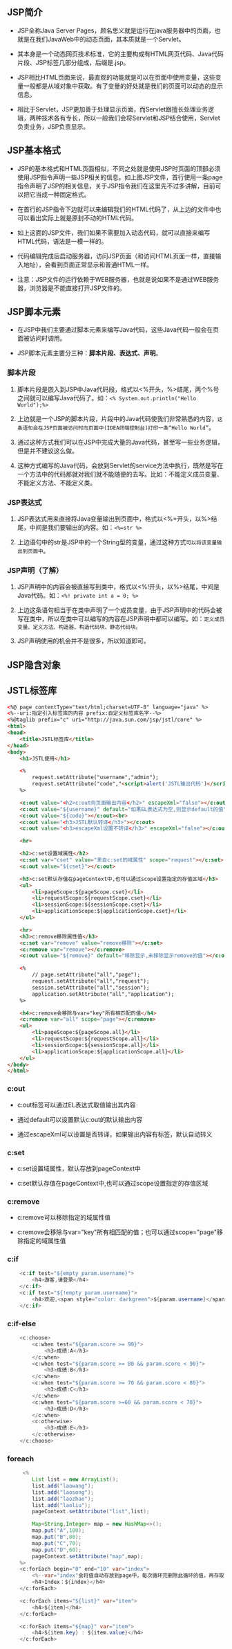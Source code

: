 ## JSP简介

- JSP全称Java Server Pages，顾名思义就是运行在java服务器中的页面，也就是在我们JavaWeb中的动态页面，其本质就是一个Servlet。

- 其本身是一个动态网页技术标准，它的主要构成有HTML网页代码、Java代码片段、JSP标签几部分组成，后缀是.jsp。

- JSP相比HTML页面来说，最直观的功能就是可以在页面中使用变量，这些变量一般都是从域对象中获取。有了变量的好处就是我们的页面可以动态的显示信息。

- 相比于Servlet，JSP更加善于处理显示页面，而Servlet跟擅长处理业务逻辑，两种技术各有专长，所以一般我们会将Servlet和JSP结合使用，Servlet负责业务，JSP负责显示。

## JSP基本格式

- JSP的基本格式和HTML页面相似，不同之处就是使用JSP时页面的顶部必须使用JSP指令声明一些JSP相关的信息。如上图JSP文件，首行使用一条page指令声明了JSP的相关信息，关于JSP指令我们在这里先不过多讲解，目前可以把它当成一种固定格式。

- 在首行的JSP指令下边就可以来编辑我们的HTML代码了，从上边的文件中也可以看出实际上就是原封不动的HTML代码。

- 如上这面的JSP文件，我们如果不需要加入动态代码，就可以直接来编写HTML代码，语法是一模一样的。

- 代码编辑完成后启动服务器，访问JSP页面（和访问HTML页面一样，直接输入地址），会看到页面正常显示和普通HTML一样。

- 注意：JSP文件的运行依赖于WEB服务器，也就是说如果不是通过WEB服务器，浏览器是不能直接打开JSP文件的。

## JSP脚本元素

- 在JSP中我们主要通过脚本元素来编写Java代码，这些Java代码一般会在页面被访问时调用。

- JSP脚本元素主要分三种：**脚本片段、表达式、声明**。

### 脚本片段

1. 脚本片段是嵌入到JSP中Java代码段，格式以<%开头，%>结尾，两个%号之间就可以编写Java代码了。如：`<% System.out.println("Hello World");%>`

2. 上边就是一个JSP的脚本片段，片段中的Java代码使我们非常熟悉的内容，`这条语句会在JSP页面被访问时向页面中(IDEA终端控制台)打印一条“Hello World”`。

3. 通过这种方式我们可以在JSP中完成大量的Java代码，甚至写一些业务逻辑，但是并不建议这么做。

4. 这种方式编写的Java代码，会放到Servlet的service方法中执行，既然是写在一个方法中的代码那就对我们就不能随便的去写。比如：不能定义成员变量、不能定义方法、不能定义类。

### JSP表达式

1. JSP表达式用来直接将Java变量输出到页面中，格式以<%=开头，以%>结尾，中间是我们要输出的内容。如：`<%=str %>`

2. 上边语句中的str是JSP中的一个String型的变量，通过这种方式`可以将该变量输出到页面中`。

### JSP声明（了解）

1. JSP声明中的内容会被直接写到类中，格式以<%!开头，以%>结尾，中间是Java代码。如：`<%! private int a = 0; %>`

2. 上边这条语句相当于在类中声明了一个成员变量，由于JSP声明中的代码会被写在类中，所以在类中可以编写的内容在JSP声明中都可以编写。如：`定义成员变量、定义方法、构造器、构造代码块、静态代码块。`

3. JSP声明使用的机会并不是很多，所以知道即可。

## JSP隐含对象

## JSTL标签库

```HTML
<%@ page contentType="text/html;charset=UTF-8" language="java" %>
<%--uri:指定引入标签库的内容 prefix:自定义标签库名字--%>
<%@taglib prefix="c" uri="http://java.sun.com/jsp/jstl/core" %>
<html>
<head>
    <title>JSTL标签库</title>
</head>
<body>
    <h1>JSTL使用</h1>

    <%
        request.setAttribute("username","admin");
        request.setAttribute("code","<script>alert('JSTL输出代码')</script>");
    %>

    <c:out value="<h2>c:out向页面输出内容</h2>" escapeXml="false"></c:out>
    <c:out value="${username}" default="如果EL表达式为空,则显示default的值"></c:out><br>
    <c:out value="${code}"></c:out><br>
    <c:out value="<h3>JSTL默认转译</h3>"></c:out>
    <c:out value="<h3>escapeXml设置不转译</h3>" escapeXml="false"></c:out>

    <hr>

    <h2>c:set设置域属性</h2>
    <c:set var="cset" value="来自c:set的域属性" scope="request"></c:set>
    <c:out value="${cset}"></c:out>

    <h3>c:set默认存值在pageContext中,也可以通过scope设置指定的存值区域</h3>
    <ul>
        <li>pageScope:${pageScope.cset}</li>
        <li>requestScope:${requestScope.cset}</li>
        <li>sessionScope:${sessionScope.cset}</li>
        <li>applicationScope:${applicationScope.cset}</li>
    </ul>

    <hr>
    <h3>c:remove移除属性值</h3>
    <c:set var="remove" value="remove移除"></c:set>
    <c:remove var="remove"></c:remove>
    <c:out value="${remove}" default="移除显示,未移除显示remove的值"></c:out>

    <%
        // page.setAttribute("all","page");
        request.setAttribute("all","request");
        session.setAttribute("all","session");
        application.setAttribute("all","application");
    %>

    <h4>c:remove会移除与var="key"所有相匹配的值</h4>
    <c:remove var="all" scope="page"></c:remove>
    <ul>
        <li>pageScope:${pageScope.all}</li>
        <li>requestScope:${requestScope.all}</li>
        <li>sessionScope:${sessionScope.all}</li>
        <li>applicationScope:${applicationScope.all}</li>
    </ul>
</body>
</html>
```

### c:out

- c:out标签可以通过EL表达式取值输出其内容

- 通过default可以设置默认c:out的默认输出内容

- 通过escapeXml可以设置是否转译，如果输出内容有标签，默认自动转义

### c:set

- c:set设置域属性，默认存放到pageContext中

- c:set默认存值在pageContext中,也可以通过scope设置指定的存值区域

### c:remove

- c:remove可以移除指定的域属性值

- c:remove会移除与var="key"所有相匹配的值；也可以通过scope="page"移除指定的域属性值

### c:if

```Java
    <c:if test="${empty param.username}">
        <h4>游客,请登录</h4>
    </c:if>
    <c:if test="${!empty param.username}">
        <h4>欢迎,<span style="color: darkgreen">${param.username}</span></h4>
    </c:if>
```

### c:if-else

```Java
    <c:choose>
        <c:when test="${param.score >= 90}">
            <h3>成绩:A</h3>
        </c:when>
        <c:when test="${param.score >= 80 && param.score < 90}">
            <h3>成绩:B</h3>
        </c:when>
        <c:when test="${param.score >= 70 && param.score < 80}">
            <h3>成绩:C</h3>
        </c:when>
        <c:when test="${param.score >=60 && param.score < 70}">
            <h3>成绩:D</h3>
        </c:when>
        <c:otherwise>
            <h3>成绩:E</h3>
        </c:otherwise>
    </c:choose>
```

### foreach
```Java
     <%
        List list = new ArrayList();
        list.add("laowang");
        list.add("laosong");
        list.add("laozhao");
        list.add("laoliu");
        pageContext.setAttribute("list",list);

        Map<String,Integer> map = new HashMap<>();
        map.put("A",100);
        map.put("B",80);
        map.put("C",70);
        map.put("D",60);
        pageContext.setAttribute("map",map);
    %>
    <c:forEach begin="0" end="10" var="index">
        <%--var="index"会将值自动存放到page中，每次循环完删除此循环的值，再存取下一次的值--%>
        <h4>Index：${index}</h4>
    </c:forEach>

    <c:forEach items="${list}" var="item">
        <h4>${item}</h4>
    </c:forEach>

    <c:forEach items="${map}" var="item">
        <h4>${item.key} : ${item.value}</h4>
    </c:forEach>
```




